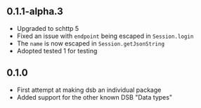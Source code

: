 ## 0.1.1-alpha.3

- Upgraded to schttp 5
- Fixed an issue with `endpoint` being escaped in `Session.login`
- The `name` is now escaped in `Session.getJsonString`
- Adopted tested 1 for testing

## 0.1.0

- First attempt at making dsb an individual package
- Added support for the other known DSB "Data types"
